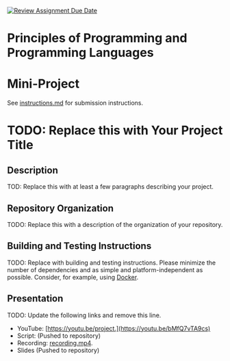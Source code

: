 [![Review Assignment Due Date](https://classroom.github.com/assets/deadline-readme-button-22041afd0340ce965d47ae6ef1cefeee28c7c493a6346c4f15d667ab976d596c.svg)](https://classroom.github.com/a/skJdUf3s)
# Principles of Programming and Programming Languages
# Mini-Project

See [instructions.md](instructions.md) for submission instructions.

# TODO: Replace this with Your Project Title

## Description

TOD: Replace this with at least a few paragraphs describing your project.
## Repository Organization

TODO: Replace this with a description of the organization of your repository.

## Building and Testing Instructions

TODO: Replace with building and testing instructions. Please minimize the number of dependencies and as simple and platform-independent as possible. Consider, for example, using [Docker](https://www.docker.com/).

## Presentation

TODO: Update the following links and remove this line.

- YouTube: [https://youtu.be/project.](https://youtu.be/bMfQ7vTA9cs)
- Script: (Pushed to repository)
- Recording: [recording.mp4]([recording.mp4](https://drive.google.com/file/d/1b8jPpUBAXHKkNFYmHn_SpV9G4Dcj_1qe/view?usp=drive_link)).
- Slides (Pushed to repository)
